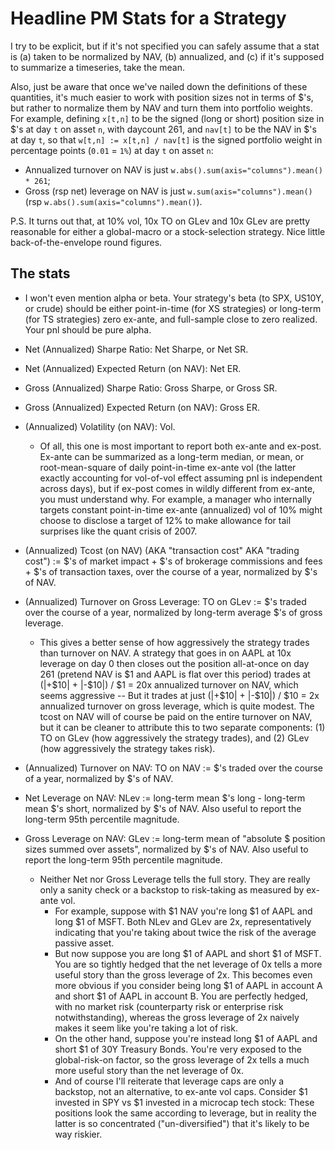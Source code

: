 # Headline PM Stats for a Strategy

I try to be explicit, but if it's not specified you can safely assume that a stat is
(a) taken to be normalized by NAV, (b) annualized, and (c) if it's supposed to summarize a timeseries, take the mean.

Also, just be aware that once we've nailed down the definitions of these quantities,
it's much easier to work with position sizes not in terms of \$'s,
but rather to normalize them by NAV and turn them into portfolio weights.
For example, defining `x[t,n]` to be the signed (long or short) position size in \$'s at day `t` on asset `n`, with daycount 261,
and `nav[t]` to be the NAV in $'s at day `t`, so that `w[t,n] := x[t,n] / nav[t]` is the signed portfolio weight in percentage points (`0.01` = `1%`) at day `t` on asset `n`:
* Annualized turnover on NAV is just `w.abs().sum(axis="columns").mean() * 261`;
* Gross (rsp net) leverage on NAV is just `w.sum(axis="columns").mean()` (rsp `w.abs().sum(axis="columns").mean()`).

P.S. It turns out that, at 10% vol, 10x TO on GLev and 10x GLev are pretty reasonable for either a global-macro or a stock-selection strategy. Nice little back-of-the-envelope round figures.

## The stats

* I won't even mention alpha or beta. Your strategy's beta (to SPX, US10Y, or crude) should be either point-in-time (for XS strategies) or long-term (for TS strategies) zero ex-ante, and full-sample close to zero realized. Your pnl should be pure alpha.

* Net (Annualized) Sharpe Ratio: Net Sharpe, or Net SR.
* Net (Annualized) Expected Return (on NAV): Net ER.
* Gross (Annualized) Sharpe Ratio: Gross Sharpe, or Gross SR.
* Gross (Annualized) Expected Return (on NAV): Gross ER.
* (Annualized) Volatility (on NAV): Vol.
    * Of all, this one is most important to report both ex-ante and ex-post. Ex-ante can be summarized as a long-term median, or mean, or root-mean-square of daily point-in-time ex-ante vol (the latter exactly accounting for vol-of-vol effect assuming pnl is independent across days), but if ex-post comes in wildly different from ex-ante, you must understand why. For example, a manager who internally targets constant point-in-time ex-ante (annualized) vol of 10% might choose to disclose a target of 12% to make allowance for tail surprises like the quant crisis of 2007.
* (Annualized) Tcost (on NAV) (AKA "transaction cost" AKA "trading cost") := \$'s of market impact + \$'s of brokerage commissions and fees + \$'s of transaction taxes, over the course of a year, normalized by \$'s of NAV.
* (Annualized) Turnover on Gross Leverage: TO on GLev := \$'s traded over the course of a year, normalized by long-term average \$'s of gross leverage.
    * This gives a better sense of how aggressively the strategy trades than turnover on NAV. A strategy that goes in on AAPL at 10x leverage on day 0 then closes out the position all-at-once on day 261 (pretend NAV is $1 and AAPL is flat over this period) trades at (|+\$10| + |-\$10|) / \$1 = 20x annualized turnover on NAV, which seems aggressive -- But it trades at just (|+\$10| + |-\$10|) / \$10 = 2x annualized turnover on gross leverage, which is quite modest. The tcost on NAV will of course be paid on the entire turnover on NAV, but it can be cleaner to attribute this to two separate components: (1) TO on GLev (how aggressively the strategy trades), and (2) GLev (how aggressively the strategy takes risk).
* (Annualized) Turnover on NAV: TO on NAV := \$'s traded over the course of a year, normalized by \$'s of NAV.
* Net Leverage on NAV: NLev := long-term mean \$'s long - long-term mean $'s short, normalized by \$'s of NAV. Also useful to report the long-term 95th percentile magnitude.
* Gross Leverage on NAV: GLev := long-term mean of "absolute \$ position sizes summed over assets", normalized by \$'s of NAV. Also useful to report the long-term 95th percentile magnitude.
    * Neither Net nor Gross Leverage tells the full story. They are really only a sanity check or a backstop to risk-taking as measured by ex-ante vol.
        * For example, suppose with \$1 NAV you're long \$1 of AAPL and long \$1 of MSFT. Both NLev and GLev are 2x, representatively indicating that you're taking about twice the risk of the average passive asset.
        * But now suppose you are long \$1 of AAPL and short \$1 of MSFT. You are so tightly hedged that the net leverage of 0x tells a more useful story than the gross leverage of 2x. This becomes even more obvious if you consider being long \$1 of AAPL in account A and short \$1 of AAPL in account B. You are perfectly hedged, with no market risk (counterparty risk or enterprise risk notwithstanding), whereas the gross leverage of 2x naively makes it seem like you're taking a lot of risk.
        * On the other hand, suppose you're instead long \$1 of AAPL and short \$1 of 30Y Treasury Bonds. You're very exposed to the global-risk-on factor, so the gross leverage of 2x tells a much more useful story than the net leverage of 0x.
        * And of course I'll reiterate that leverage caps are only a backstop, not an alternative, to ex-ante vol caps. Consider \$1 invested in SPY vs \$1 invested in a microcap tech stock: These positions look the same according to leverage, but in reality the latter is so concentrated ("un-diversified") that it's likely to be way riskier.
